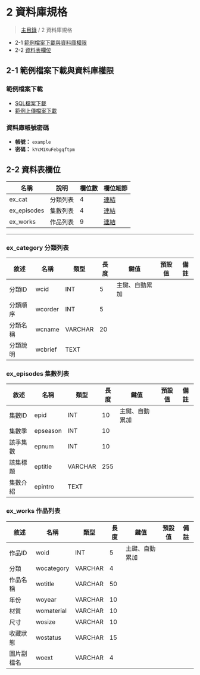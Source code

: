# 2 資料庫規格

> [主目錄](../README.md) / 2 資料庫規格

* 2-1 [範例檔案下載與資料庫權限](#2-1-範例檔案下載與資料庫權限)
* 2-2 [資料表欄位](#2-2-資料表欄位)

## 2-1 範例檔案下載與資料庫權限

### 範例檔案下載

* [SQL檔案下載](../src/example.sql)
* [範例上傳檔案下載](../src/uploadfiles.zip)

### 資料庫帳號密碼

* **帳號：** `example`
* **密碼：** `kYcM1XuFebgqftpm`

## 2-2 資料表欄位

 | 名稱 | 說明 | 欄位數 | 欄位細節 |
 |------|-----|--------|---------|
 |ex_cat|分類列表|4|[連結](#ex_category-分類列表) |
 |ex_episodes|集數列表|4|[連結](#ex_category-分類列表) |
 |ex_works|作品列表|9|[連結](#ex_works-作品列表) |

 --------------------------------------

### ex_category 分類列表

 | 敘述 | 名稱 | 類型 | 長度 | 鍵值 | 預設值 | 備註 |
 |------|-----|-----|------|------|--------|------|
 |分類ID|wcid|INT|5|主鍵、自動累加|||
 |分類順序 | wcorder | INT | 5 |||
 |分類名稱 | wcname | VARCHAR | 20 |||
 |分類說明 | wcbrief | TEXT |||

### ex_episodes 集數列表

 | 敘述 | 名稱 | 類型 | 長度 | 鍵值 | 預設值 | 備註 |
 |------|-----|-----|------|------|--------|------|
 |集數ID|epid|INT|10|主鍵、自動累加|||
 |集數季 | epseason | INT | 10 |||
 |該季集數 | epnum | INT | 10 |||
 |該集標題 | eptitle | VARCHAR | 255 |||
 |集數介紹 | epintro | TEXT |||

### ex_works 作品列表

 | 敘述 | 名稱 | 類型 | 長度 | 鍵值 | 預設值 | 備註 |
 |------|-----|-----|------|------|--------|------|
 |作品ID|woid|INT|5|主鍵、自動累加|||
 |分類|wocategory|VARCHAR|4||||
 |作品名稱|wotitle|VARCHAR|50||||
 |年份|woyear|VARCHAR|10||||
 |材質|womaterial|VARCHAR|10||||
 |尺寸|wosize|VARCHAR|10||||
 |收藏狀態|wostatus|VARCHAR|15||||
 |圖片副檔名|woext|VARCHAR|4||||
